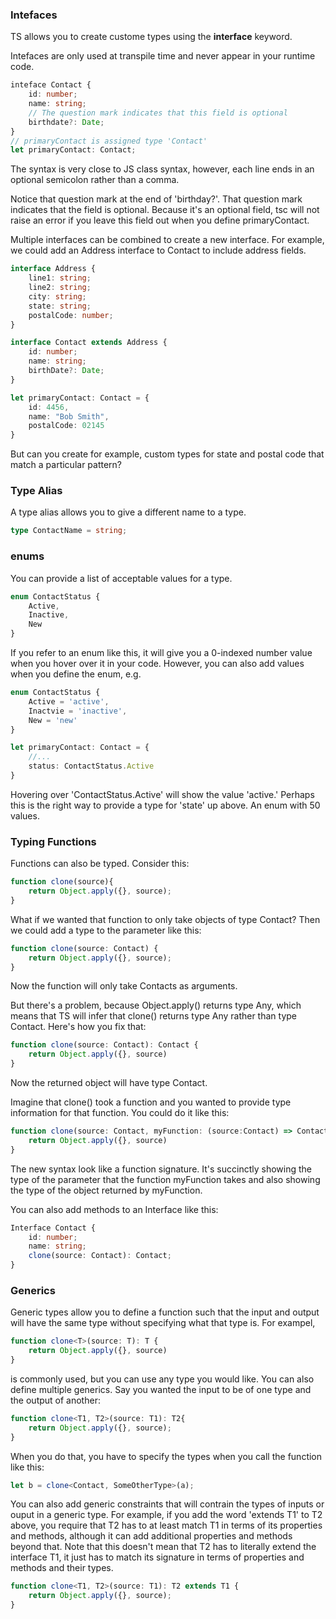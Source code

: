 
### Intefaces

TS allows you to create custome types using the **interface** keyword.

Intefaces are only used at transpile time and never appear in your runtime code.

```ts
inteface Contact {
    id: number;
    name: string;
    // The question mark indicates that this field is optional
    birthdate?: Date;
}
// primaryContact is assigned type 'Contact'
let primaryContact: Contact;
```

The syntax is very close to JS class syntax, however, each line ends in an optional semicolon rather than a comma.

Notice that question mark at the end of 'birthday?'. That question mark indicates that the field is optional. Because it's an optional field, tsc will not raise an error if you leave this field out when you define primaryContact.

Multiple interfaces can be combined to create a new interface. For example, we could add an Address interface to Contact to include address fields.

```ts
interface Address {
    line1: string;
    line2: string;
    city: string;
    state: string;
    postalCode: number;
}

interface Contact extends Address {
    id: number;
    name: string;
    birthDate?: Date;
}

let primaryContact: Contact = {
    id: 4456,
    name: "Bob Smith",
    postalCode: 02145
}
```

But can you create for example, custom types for state and postal code that match a particular pattern?

### Type Alias

A type alias allows you to give a different name to a type.

```ts
type ContactName = string;
```

### enums

You can provide a list of acceptable values for a type.

```ts
enum ContactStatus {
    Active,
    Inactive,
    New
}
```

If you refer to an enum like this, it will give you a 0-indexed number value when you hover over it in your code. However, you can also add values when you define the enum, e.g.

```ts
enum ContactStatus {
    Active = 'active',
    Inactvie = 'inactive',
    New = 'new'
}

let primaryContact: Contact = {
    //...
    status: ContactStatus.Active
}
```

Hovering over 'ContactStatus.Active' will show the value 'active.' Perhaps this is the right way to provide a type for 'state' up above. An enum with 50 values. 

### Typing Functions

Functions can also be typed. Consider this:

```js
function clone(source){
    return Object.apply({}, source);
}
```

What if we wanted that function to only take objects of type Contact? Then we could add a type to the parameter like this:

```ts
function clone(source: Contact) {
    return Object.apply({}, source);
}
```

Now the function will only take Contacts as arguments. 

But there's a problem, because Object.apply() returns type Any, which means that TS will infer that clone() returns type Any rather than type Contact. Here's how you fix that:

```ts
function clone(source: Contact): Contact {
    return Object.apply({}, source)
}
```

Now the returned object will have type Contact.

Imagine that clone() took a function and you wanted to provide type information for that function. You could do it like this:

```ts
function clone(source: Contact, myFunction: (source:Contact) => Contact): Contact {
    return Object.apply({}, source)
}
```

The new syntax look like a function signature. It's succinctly showing the type of the parameter that the function myFunction takes and also showing the type of the object returned by myFunction.

You can also add methods to an Interface like this:

```ts
Interface Contact {
    id: number;
    name: string;
    clone(source: Contact): Contact;
}
```

### Generics

Generic types allow you to define a function such that the input and output will have the same type without specifying what that type is. For exampel,

```ts
function clone<T>(source: T): T {
    return Object.apply({}, source)
}
```

<T> is commonly used, but you can use any type you would like. You can also define multiple generics. Say you wanted the input to be of one type and the output of another:

```ts
function clone<T1, T2>(source: T1): T2{
    return Object.apply({}, source);
}
```

When you do that, you have to specify the types when you call the function like this:

```ts
let b = clone<Contact, SomeOtherType>(a);
```

You can also add generic constraints that will contrain the types of inputs or ouput in a generic type. For example, if you add the word 'extends T1' to T2 above, you require that T2 has to at least match T1 in terms of its properties and methods, although it can add additional properties and methods beyond that. Note that this doesn't mean that T2 has to literally extend the interface T1, it just has to match its signature in terms of properties and methods and their types.

```ts
function clone<T1, T2>(source: T1): T2 extends T1 {
    return Object.apply({}, source);
}
```
